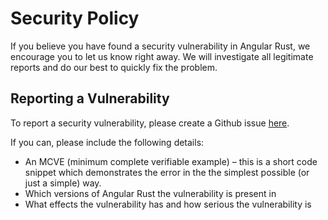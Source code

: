# Security Policy

If you believe you have found a security vulnerability in Angular Rust, we encourage you to let us know right away. We will investigate all legitimate reports and do our best to quickly fix the problem.

## Reporting a Vulnerability

To report a security vulnerability, please create a Github issue [here](https://github.com/angular-rust/cogl-rs/issues/new).

If you can, please include the following details:
* An MCVE (minimum complete verifiable example) – this is a short code snippet which demonstrates the error in the 
the simplest possible (or just a simple) way.
* Which versions of Angular Rust the vulnerability is present in
* What effects the vulnerability has and how serious the vulnerability is